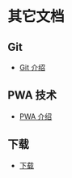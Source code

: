 # 其它文档

## Git

* [Git 介绍](/zh/other/git/)

## PWA 技术

* [PWA 介绍](/zh/other/pwa/)

## 下载

- [下载](/zh/other/download/)

